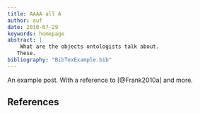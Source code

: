```yaml
---
title: AAAA all A
author: auf 
date: 2010-07-29
keywords: homepage
abstract: | 
    What are the objects ontologists talk about. 
   These.
bibliography: "BibTexExample.bib"
---
```


An example post. With a reference to [@Frank2010a] and more.

## References

